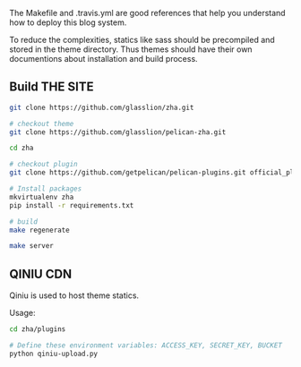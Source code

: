 The Makefile and .travis.yml are good references that help you understand how to deploy this blog system.

To reduce the complexities, statics like sass should be precompiled and stored in the theme directory. Thus themes should have their own documentions about installation and build process.


## Build THE SITE

```bash
git clone https://github.com/glasslion/zha.git

# checkout theme
git clone https://github.com/glasslion/pelican-zha.git

cd zha

# checkout plugin
git clone https://github.com/getpelican/pelican-plugins.git official_plugins

# Install packages
mkvirtualenv zha
pip install -r requirements.txt

# build
make regenerate

make server

```

## QINIU CDN

Qiniu is used to host theme statics.

Usage:
```bash
cd zha/plugins

# Define these environment variables: ACCESS_KEY, SECRET_KEY, BUCKET
python qiniu-upload.py

```
